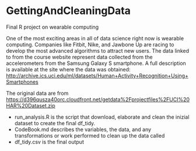 # GettingAndCleaningData
Final R project on wearable computing

One of the most exciting areas in all of data science right now is wearable computing. Companies like Fitbit, Nike, and Jawbone Up are racing to develop the most advanced algorithms to attract new users. The data linked to from the course website represent data collected from the accelerometers from the Samsung Galaxy S smartphone. A full description is available at the site where the data was obtained: http://archive.ics.uci.edu/ml/datasets/Human+Activity+Recognition+Using+Smartphones 

The original data are from  https://d396qusza40orc.cloudfront.net/getdata%2Fprojectfiles%2FUCI%20HAR%20Dataset.zip

- run_analysis.R is the script that download, elaborate and clean the inizial dataset to create the final df_tidy.
- CodeBook.md describes the variables, the data, and any transformations or work performed to clean up the data called 
- df_tidy.csv is the final output
